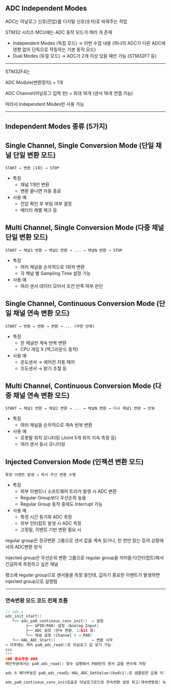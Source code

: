 ## ADC Independent Modes
ADC는 아날로그 신호(전압)를 디지털 신호(숫자)로 바꿔주는 작업 

STM32 시리즈 MCU에는 ADC 동작 모드가 여러 개 존재
- Independent Modes (독립 모드) → 이번 수업 내용 (하나의 ADC가 다른 ADC에 영향 없이 단독으로 작동하는 기본 동작 모드)
- Dual Modes (듀얼 모드) → ADC가 2개 이상 있을 때만 가능 (STM32F7 등)
***
STM32F4는

ADC Module(변환장치) = 1개

ADC Channel(아날로그 입력 핀) = 최대 16개 (센서 16개 연결 가능)

따라서 Independent Modes만 사용 가능
***
## Independent Modes 종류 (5가지)
## Single Channel, Single Conversion Mode (단일 채널 단일 변환 모드)
```
START → 변환 (1회) → STOP
```
- 특징
  - 채널 1개만 변환
  - 변환 끝나면 자동 종료
- 사용 예
  - 전압 확인 후 부팅 여부 결정
  - 배터리 레벨 체크 등
    
## Multi Channel, Single Conversion Mode (다중 채널 단일 변환 모드)
```
START → 채널1 변환 → 채널2 변환 → ... → 채널N 변환 → STOP
```
- 특징
  - 여러 채널을 순차적으로 1회씩 변환
  - 각 채널 별 Sampling Time 설정 가능
- 사용 예
  - 여러 센서 데이터 모아서 조건 만족 여부 판단

## Single Channel, Continuous Conversion Mode (단일 채널 연속 변환 모드)
```
START → 변환 → 변환 → 변환 → ... (무한 반복)
```
- 특징
  - 한 채널만 계속 반복 변환
  - CPU 개입 X (백그라운드 동작)
- 사용 예
  - 온도센서 → 에어컨 자동 제어
  - 조도센서 → 밝기 조절 등

## Multi Channel, Continuous Conversion Mode (다중 채널 연속 변환 모드)
```
START → 채널1 변환 → 채널2 변환 → ... → 채널N 변환 → 다시 채널1 변환 → 반복
```
- 특징
  - 여러 채널을 순차적으로 계속 반복 변환
- 사용 예
  - 로봇팔 위치 모니터링 (Joint 5개 위치 지속 측정 등)
  - 여러 센서 동시 모니터링

## Injected Conversion Mode (인젝션 변환 모드)
```
특정 이벤트 발생 → 즉시 우선 변환 수행
```
- 특징
  - 외부 이벤트나 소프트웨어 트리거 발생 시 ADC 변환
  - Regular Group보다 우선순위 높음
  - Regular Group 동작 중에도 Interrupt 가능
- 사용 예
  - 특정 시간 동기화 ADC 측정
  - 외부 인터럽트 발생 시 ADC 측정
  - 고정밀, 이벤트 기반 변환 필요 시

regular group은 정규변환 그룹으로 센서 값을 계속 읽거나, 한 번만 읽는 등의 상황에서의 ADC변환 방식 

injected group은 우선순위 변환 그룹으로 regular group을 끼어들기(인터럽트)해서 긴급하게 측정하고 싶은 채널 

평소에 regular group으로 센서들을 측정 중인데, 갑자기 중요한 이벤트가 발생하면 injected group으로 실행됨
***

### 연속변환 모드 코드 전체 흐름 
```c
// adc.c
adc_init_start()
   └── adc_pa0_continous_conv_init()  ← 설정
         ├── GPIO(PA0) 설정 (Analog Input)
         ├── ADC 설정 (연속 변환, 12bit 등)
         └── 채널 설정 (Channel 0 → PA0)
   └── HAL_ADC_Start()                ← 변환 시작
→ 이후에는 계속 pa0_adc_read()로 아날로그 값 읽기 가능
ccc
***
### 중요부분 ###
메인부분에서는 pa0_adc_read() 함수 실행해서 PA0핀의 센서 값을 변수에 저장

adc.h 헤더부분은 pa0_adc_read는 HAL_ADC_GetValue(&hadc1);로 샘플링한 값을 이 함수로 디지털로 읽어오기 ,adc_init_start는

adc_pa0_continous_conv_init호출로 아날로그모드와 연속변환 설정 하고(계속변환됨) HAL_ADC_Start(&hadc1);로 ADC변환하기 



